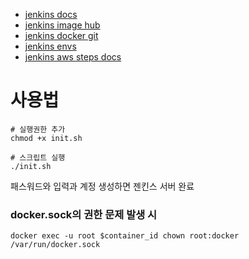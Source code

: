 - [jenkins docs](https://www.jenkins.io/doc/book/installing/docker/)
- [jenkins image hub](https://hub.docker.com/_/jenkins/tags)
- [jenkins docker git](https://github.com/jenkinsci/docker)
- [jenkins envs](https://www.jenkins.io/doc/book/pipeline/jenkinsfile/)
- [jenkins aws steps docs](https://plugins.jenkins.io/pipeline-aws/)

# 사용법

```
# 실행권한 추가
chmod +x init.sh

# 스크립트 실행
./init.sh

```

패스워드와 입력과 계정 생성하면 젠킨스 서버 완료

### docker.sock의 권한 문제 발생 시

```
docker exec -u root $container_id chown root:docker /var/run/docker.sock
```
